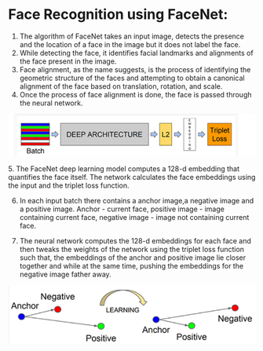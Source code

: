 # Face Recognition using FaceNet:
1. The algorithm of FaceNet takes an input image, detects the presence and the location of a face in the image but it does not label the face.  
2. While detecting the face, it identifies facial landmarks and alignments of the face present in the image.  
3. Face alignment, as the name suggests, is the process of identifying the geometric structure of the faces and attempting to obtain a canonical alignment of the face based on translation, rotation, and scale. 
4. Once the process of face alignment is done, the face is passed through the neural network.  
<p align="center">
<img src = "/Net/1.png">
</p>
5. The FaceNet deep learning model computes a 128-d embedding that quantifies the face itself. The network calculates the face embeddings using the input and the triplet loss function.  

6. In each input batch there contains a anchor image,a negative image and a positive image. Anchor - current face, positive image - image containing current face, negative image - image not containing current face.  

7. The neural network computes the 128-d embeddings for each face and then tweaks the weights of the network using the triplet loss function such that, the embeddings of the anchor and positive image lie closer together and while at the same time, pushing the embeddings for the negative image father away.  
<p align="center">
<img src = "/Net/2.png">
</p>
